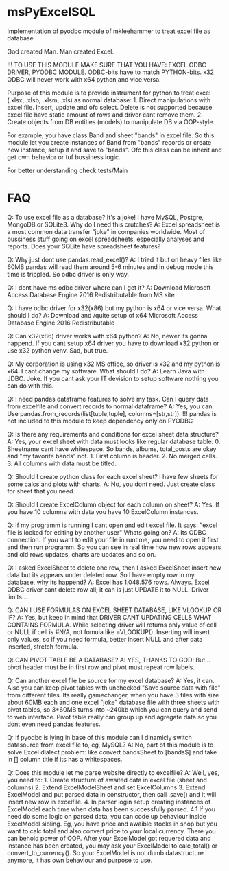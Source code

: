 # msPyExcelSQL
Implementation of pyodbc module of mkleehammer to treat excel file as database

God created Man. Man created Excel.

!!! TO USE THIS MODULE MAKE SURE THAT YOU HAVE: EXCEL ODBC DRIVER, PYODBC MODULE. ODBC-bits have to match PYTHON-bits. x32 ODBC will never work with x64 python and vice versa.

Purpose of this module is to provide instrument for python to treat excel (.xlsx, .xlsb, .xlsm, .xls) as normal database:
    1. Direct manipulations with excel file. Insert, update and ofc select. Delete is not supported because excel file have static amount of rows and driver cant remove them.
    2. Create objects from DB entities (models) to manipulate DB via OOP-style.

For example, you have class Band and sheet "bands" in excel file. So this module let you create instances of Band from "bands" records or create new instance, setup it and save to "bands". Ofc this class can be inherit and get own behavior or tuf bussiness logic.

For better understanding check tests/Main


# FAQ
Q: To use excel file as a database? It's a joke! I have MySQL, Postgre, MongoDB or SQLite3. Why do I need this crutches?
A: Excel spreadsheet is a most common data transfer "joke" in companies worldwide. Most of bussiness stuff going on excel spreadsheets, especially analyses and reports.
Does your SQLite have spreadsheet features?

Q: Why just dont use pandas.read_excel()?
A: I tried it but on heavy files like 60MB pandas will read them around 5-6 minutes and in debug mode this time is trippled. So odbc driver is only way.

Q: I dont have ms odbc driver where can I get it?
A: Download Microsoft Access Database Engine 2016 Redistributable from MS site

Q: I have odbc driver for x32(x86) but my python is x64 or vice versa. What should I do?
A: Download and /quite setup of x64 Microsoft Access Database Engine 2016 Redistributable

Q: Can x32(x86) driver works with x64 python?
A: No, newer its gonna happend. If you cant setup x64 driver you have to download x32 python or use x32 python venv. Sad, but true.

Q: My corporation is using x32 MS office, so driver is x32 and my python is x64. I cant change my software. What should I do?
A: Learn Java with JDBC. Joke. If you cant ask your IT devision to setup software nothing you can do with this.

Q: I need pandas dataframe features to solve my task. Can I query data from excelfile and convert records to normal dataframe?
A: Yes, you can. Use pandas.from_records(list[tuple,tuple], columns=[str,str]).
!!! pandas is not included to this module to keep dependency only on PYODBC

Q: Is there any requirements and conditions for excel sheet data structure?
A: Yes, your excel sheet with data must looks like regular database table: 
    0. Sheetname cant have whitespace. So bands, albums, total_costs are okey and "my favorite bands" not.
    1. First column is header.
    2. No merged cells.
    3. All columns with data must be titled.

Q: Should I create python class for each excel sheet? I have few sheets for some calcs and plots with charts.
A: No, you dont need. Just create class for sheet that you need.

Q: Should I create ExcelColumn object for each column on sheet?
A: Yes. If you have 10 columns with data you have 10 ExcelColumn instances.

Q: If my programm is running I cant open and edit excel file. It says: "excel file is locked for editing by another user" Whats going on?
A: Its ODBC connection. If you want to edit your file in runtime, you need to open it first and then run programm. So you can see in real time how new rows appears and old rows updates, charts are updates and so on.

Q: I asked ExcelSheet to delete one row, then I asked ExcelSheet insert new data but its appears under deleted row. So I have empty row in my database, why its happend?
A: Excel has 1.048.576 rows. Always. Excel ODBC driver cant delete row all, it can is just UPDATE it to NULL. Driver limits...

Q: CAN I USE FORMULAS ON EXCEL SHEET DATABASE, LIKE VLOOKUP OR IF?
A: Yes, but keep in mind that DRIVER CANT UPDATING CELLS WHAT CONTAINS FORMULA. While selecting driver will returns only value of cell or NULL if cell is #N/A, not fomula like =VLOOKUP(). Inserting will insert only values, so if you need formula, better insert NULL and after data inserted, stretch formula.

Q: CAN PIVOT TABLE BE A DATABASE?
A: YES, THANKS TO GOD! But... pivot header must be in first row and pivot must repeat row labels.

Q: Can another excel file be source for my excel database?
A: Yes, it can. Also you can keep pivot tables with unchecked "Save source data with file" from different files. Its really gamechanger, when you have 3 files with size about 60MB each and one excel "joke" database file with three sheets with pivot tables, so 3*60MB turns into ~240kb which you can query and send to web interface.
Pivot table really can group up and agregate data so you dont even need pandas features.

Q: If pyodbc is lying in base of this module can I dinamicly switch datasource from excel file to, eg, MySQL?
A: No, part of this module is to solve Excel dialect problem: like convert bandsSheet to [bands$] and take in [] column title if its has a whitespaces.

Q: Does this module let me parse website directly to excelfile?
A: Well, yes, you need to:
    1. Create structure of awaited data in excel file (sheet and columns)
    2. Extend ExcelModelSheet and set ExcelColumns
    3. Extend ExcelModel and put parsed data in constructor, then call .save() and it will insert new row in excelfile.
    4. In parser login setup creating instances of ExcelModel each time when data has been successfully parsed.
    4.1 If you need do some logic on parsed data, you can code up behaviour inside ExcelModel sibling. Eg, you have price and awaible stocks in shop but you want to calc total and also convert price to your local currency. There you can behold power of OOP. After your ExcelModel got requered data and instance has been created, you may ask your ExcelModel to calc_total() or convert_to_currency(). So your ExcelModel is not dumb datastructure anymore, it has own behaviour and purpose to use.